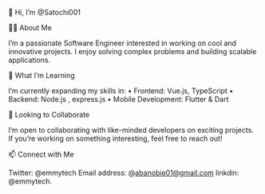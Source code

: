  
👋 Hi, I’m @Satochi001

👨‍💻 About Me

I’m a passionate Software Engineer interested in working on cool and innovative projects. I enjoy solving complex problems and building scalable applications.

🚀 What I’m Learning

I’m currently expanding my skills in:
	• Frontend: Vue.js, TypeScript
	• Backend: Node.js , express.js 
	• Mobile Development: Flutter & Dart

🤝 Looking to Collaborate

I’m open to collaborating with like-minded developers on exciting projects. 
If you’re working on something interesting, feel free to reach out!

📫 Connect with Me

Twitter: @emmytech
Email address: @abanobie01@gmail.com
linkdin: @emmytech. 






